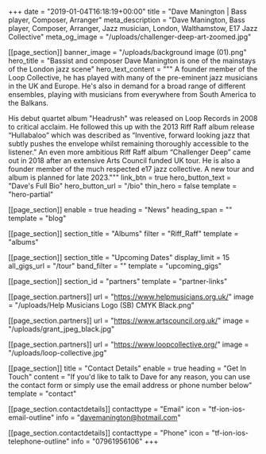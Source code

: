 +++
date = "2019-01-04T16:18:19+00:00"
title = "Dave Manington | Bass player, Composer, Arranger"
meta_description = "Dave Manington, Bass player, Composer, Arranger, Jazz musician, London, Walthamstow, E17 Jazz Collective"
meta_og_image = "/uploads/challenger-deep-art-zoomed.jpg"

[[page_section]]
banner_image = "/uploads/background image (01).png"
hero_title = "Bassist and composer Dave Manington is one of the mainstays of the London jazz scene"
hero_text_content = """
A founder member of the Loop Collective, he has played with many of the pre-eminent jazz musicians in the UK and Europe. He's also in demand for a broad range of different ensembles, playing with musicians from everywhere from South America to the Balkans.

His debut quartet album "Headrush" was released on Loop Records in 2008 to critical acclaim. He followed this up with the 2013 Riff Raff album release “Hullabaloo” which was described as “Inventive, forward looking jazz that subtly pushes the envelope whilst remaining thoroughly accessible to the listener.” An even more ambitious Riff Raff album “Challenger Deep” came out in 2018 after an extensive Arts Council funded UK tour. He is also a founder member of the much respected e17 jazz collective.
A new tour and album is planned for late 2023."""
link_btn = true
hero_button_text = "Dave's Full Bio"
hero_button_url = "/bio"
thin_hero = false
template = "hero-partial"

[[page_section]]
enable = true
heading = "News"
heading_span = ""
template = "blog"

[[page_section]]
section_title = "Albums"
filter = "Riff_Raff"
template = "albums"

[[page_section]]
section_title = "Upcoming Dates"
display_limit = 15
all_gigs_url = "/tour"
band_filter = ""
template = "upcoming_gigs"

[[page_section]]
section_id = "partners"
template = "partner-links"

  [[page_section.partners]]
  url = "https://www.helpmusicians.org.uk/"
  image = "/uploads/Help Musicians Logo (SB) CMYK Black.png"

  [[page_section.partners]]
  url = "https://www.artscouncil.org.uk/"
  image = "/uploads/grant_jpeg_black.jpg"

  [[page_section.partners]]
  url = "https://www.loopcollective.org/"
  image = "/uploads/loop-collective.jpg"

[[page_section]]
title = "Contact Details"
enable = true
heading = "Get In Touch"
content = "If you'd like to talk to Dave for any reason, you can use the contact form or simply use the email address or phone number below"
template = "contact"

  [[page_section.contactdetails]]
  contacttype = "Email"
  icon = "tf-ion-ios-email-outline"
  info = "davemanington@hotmail.com"

  [[page_section.contactdetails]]
  contacttype = "Phone"
  icon = "tf-ion-ios-telephone-outline"
  info = "07961956106"
+++

